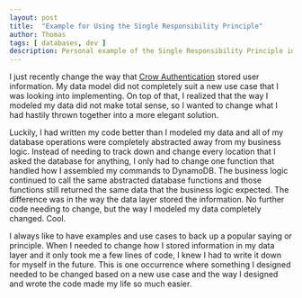 ```yaml
---
layout: post
title:  "Example for Using the Single Responsibility Principle"
author: Thomas
tags: [ databases, dev ]
description: Personal example of the Single Responsibility Principle in action
---
```


I just recently change the way that [Crow Authentication](https://crowauth.com) stored user information. My data model did not completely suit a new use case that I was looking into implementing. On top of that, I realized that the way I modeled my data did not make total sense, so I wanted to change what I had hastily thrown together into a more elegant solution.

Luckily, I had written my code better than I modeled my data and all of my database operations were completely abstracted away from my business logic. Instead of needing to track down and change every location that I asked the database for anything, I only had to change one function that handled how I assembled my commands to DynamoDB. The business logic continued to call the same abstracted database functions and those functions still returned the same data that the business logic expected. The difference was in the way the data layer stored the information. No further code needing to change, but the way I modeled my data completely changed. Cool.

I always like to have examples and use cases to back up a popular saying or principle. When I needed to change how I stored information in my data layer and it only took me a few lines of code, I knew I had to write it down for myself in the future. This is one occurrence where something I designed needed to be changed based on a new use case and the way I designed and wrote the code made my life so much easier.

